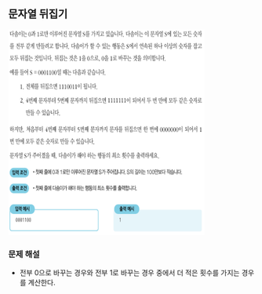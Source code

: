 ## 문자열 뒤집기
<div>
    <img src="image1.PNG" width="400" height="420">
</div>

### 문제 해설
- 전부 0으로 바꾸는 경우와 전부 1로 바꾸는 경우 중에서 더 적은 횟수를 가지는 경우를 계산한다.